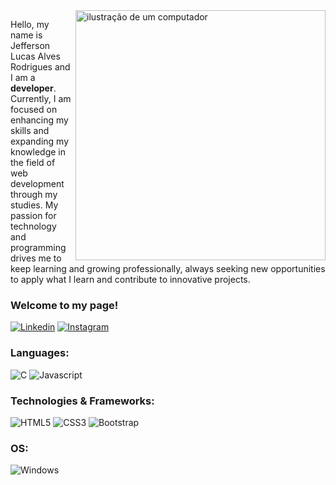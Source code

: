 <img src="https://raw.githubusercontent.com/MicaelliMedeiros/micaellimedeiros/master/image/computer-illustration.png" alt="ilustração de um computador" min-width="400px" max-width="400px" width="400px" align="right">

<p align="left"> 
 Hello, my name is Jefferson Lucas Alves Rodrigues and I am a <strong>developer</strong>. Currently, I am focused on enhancing my skills and expanding my knowledge in the field of web development through my studies. My passion for technology and programming drives me to keep learning and growing professionally, always seeking new opportunities to apply what I learn and contribute to innovative projects.
</p>

### Welcome to my page!
[![Linkedin](https://img.shields.io/badge/LinkedIn-0077B5?style=for-the-badge&logo=linkedin&logoColor=white)](https://www.linkedin.com/in/jefferson-lucas-a9a608254/)
[![Instagram](https://img.shields.io/badge/Instagram-E4405F?style=for-the-badge&logo=instagram&logoColor=white)](https://www.instagram.com/jefferson_lucas01/)

### Languages:
![C](https://img.shields.io/badge/c-%2300599C.svg?style=for-the-badge&logo=c&logoColor=white)
![Javascript](https://img.shields.io/badge/JavaScript-F7DF1E?style=for-the-badge&logo=javascript&logoColor=black)

### Technologies & Frameworks:
![HTML5](https://img.shields.io/badge/html5-%23E34F26.svg?style=for-the-badge&logo=html5&logoColor=white)
![CSS3](https://img.shields.io/badge/css3-%231572B6.svg?style=for-the-badge&logo=css3&logoColor=white)
![Bootstrap](https://img.shields.io/badge/Bootstrap-563D7C?style=for-the-badge&logo=bootstrap&logoColor=white)
### OS:
![Windows](https://img.shields.io/badge/Windows-0078D6?style=for-the-badge&logo=windows&logoColor=white)



